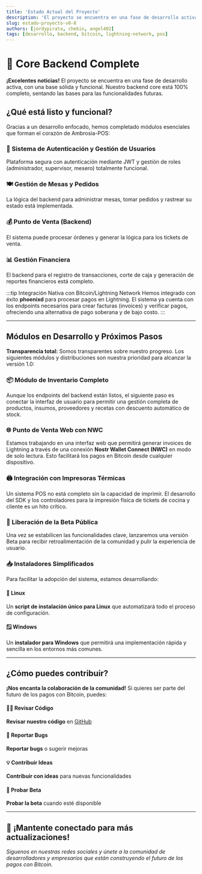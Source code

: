 ```yaml
---
title: 'Estado Actual del Proyecto'
description: 'El proyecto se encuentra en una fase de desarrollo activa, con una base sólida y funcional. Nuestro backend core está 100% completo.'
slug: estado-proyecto-v0-8
authors: [jordypirata, chekin, angel402]
tags: [desarrollo, backend, bitcoin, lightning-network, pos]
---
```


# 🚀 Core Backend Complete

<div class="alert alert--success">
  <strong>¡Excelentes noticias!</strong> El proyecto se encuentra en una fase de desarrollo activa, con una base sólida y funcional. Nuestro backend core está 100% completo, sentando las bases para las funcionalidades futuras.
</div>

<!-- truncate -->

## ¿Qué está listo y funcional?

Gracias a un desarrollo enfocado, hemos completado módulos esenciales que forman el corazón de Ambrosia-POS:

<div class="row">
  <div class="col col--6">

### 🔐 Sistema de Autenticación y Gestión de Usuarios
Plataforma segura con autenticación mediante JWT y gestión de roles (administrador, supervisor, mesero) totalmente funcional.

### 🍽️ Gestión de Mesas y Pedidos
La lógica del backend para administrar mesas, tomar pedidos y rastrear su estado está implementada.

  </div>
  <div class="col col--6">

### 💰 Punto de Venta (Backend)
El sistema puede procesar órdenes y generar la lógica para los tickets de venta.

### 📊 Gestión Financiera
El backend para el registro de transacciones, corte de caja y generación de reportes financieros está completo.

  </div>
</div>

:::tip Integración Nativa con Bitcoin/Lightning Network
Hemos integrado con éxito **phoenixd** para procesar pagos en Lightning. El sistema ya cuenta con los endpoints necesarios para crear facturas (invoices) y verificar pagos, ofreciendo una alternativa de pago soberana y de bajo costo.
:::

---

## Módulos en Desarrollo y Próximos Pasos

<div class="alert alert--info">
  <strong>Transparencia total:</strong> Somos transparentes sobre nuestro progreso. Los siguientes módulos y distribuciones son nuestra prioridad para alcanzar la versión 1.0:
</div>

### 📦 Módulo de Inventario Completo
Aunque los endpoints del backend están listos, el siguiente paso es conectar la interfaz de usuario para permitir una gestión completa de productos, insumos, proveedores y recetas con descuento automático de stock.

### 🌐 Punto de Venta Web con NWC
Estamos trabajando en una interfaz web que permitirá generar invoices de Lightning a través de una conexión **Nostr Wallet Connect (NWC)** en modo de solo lectura. Esto facilitará los pagos en Bitcoin desde cualquier dispositivo.

### 🖨️ Integración con Impresoras Térmicas
Un sistema POS no está completo sin la capacidad de imprimir. El desarrollo del SDK y los controladores para la impresión física de tickets de cocina y cliente es un hito crítico.

### 🧪 Liberación de la Beta Pública
Una vez se estabilicen las funcionalidades clave, lanzaremos una versión Beta para recibir retroalimentación de la comunidad y pulir la experiencia de usuario.

### 📥 Instaladores Simplificados
Para facilitar la adopción del sistema, estamos desarrollando:

<div class="row">
  <div class="col col--6">
    <div class="card">
      <div class="card__header">
        <h4>🐧 Linux</h4>
      </div>
      <div class="card__body">
        <p>Un <strong>script de instalación único para Linux</strong> que automatizará todo el proceso de configuración.</p>
      </div>
    </div>
  </div>
  <div class="col col--6">
    <div class="card">
      <div class="card__header">
        <h4>🪟 Windows</h4>
      </div>
      <div class="card__body">
        <p>Un <strong>instalador para Windows</strong> que permitirá una implementación rápida y sencilla en los entornos más comunes.</p>
      </div>
    </div>
  </div>
</div>

---

## ¿Cómo puedes contribuir?

<div class="alert alert--warning">
  <strong>¡Nos encanta la colaboración de la comunidad!</strong> Si quieres ser parte del futuro de los pagos con Bitcoin, puedes:
</div>

<div class="row margin-top--lg">
  <div class="col col--3">
    <div class="text--center">
      <h4>👨‍💻 Revisar Código</h4>
      <p><strong>Revisar nuestro código</strong> en <a href="https://github.com/btcgdl/Ambrosia-POS">GitHub</a></p>
    </div>
  </div>
  <div class="col col--3">
    <div class="text--center">
      <h4>🐛 Reportar Bugs</h4>
      <p><strong>Reportar bugs</strong> o sugerir mejoras</p>
    </div>
  </div>
  <div class="col col--3">
    <div class="text--center">
      <h4>💡 Contribuir Ideas</h4>
      <p><strong>Contribuir con ideas</strong> para nuevas funcionalidades</p>
    </div>
  </div>
  <div class="col col--3">
    <div class="text--center">
      <h4>🧪 Probar Beta</h4>
      <p><strong>Probar la beta</strong> cuando esté disponible</p>
    </div>
  </div>
</div>

---

<div class="text--center">
  <h2>🌟 ¡Mantente conectado para más actualizaciones!</h2>
  <p><em>Síguenos en nuestras redes sociales y únete a la comunidad de desarrolladores y empresarios que están construyendo el futuro de los pagos con Bitcoin.</em></p>
</div>
